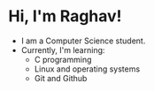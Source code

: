 # Hi, I'm Raghav!

- I am a Computer Science student.
- Currently, I'm learning:
  - C programming
  - Linux and operating systems
  - Git and Github

